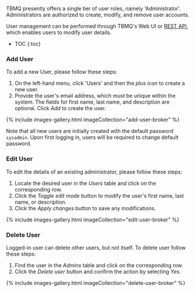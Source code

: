 TBMQ presently offers a single tier of user roles, namely 'Administrator'. Administrators are authorized to create, modify, and remove user accounts.

User management can be performed through TBMQ's Web UI or [REST API](/docs/mqtt-broker/user-management/), which enables users to modify user details.

* TOC
{:toc}

### Add User

To add a new User, please follow these steps:

1. On the left-hand menu, click 'Users' and then the _plus icon_ to create a new user.
2. Provide the user's email address, which must be unique within the system. The fields for first name, last name, and description are optional. Click _Add_ to create the user.

{% include images-gallery.html imageCollection="add-user-broker" %}

Note that all new users are initially created with the default password `sysadmin`. Upon first logging in, users will be required to change default password.

### Edit User

To edit the details of an existing administrator, please follow these steps:

1. Locate the desired user in the _Users_ table and click on the corresponding row.
2. Click the _Toggle edit mode_ button to modify the user's first name, last name, or description.
3. Click the _Apply changes_ button to save any modifications.

{% include images-gallery.html imageCollection="edit-user-broker" %}

### Delete User

Logged-in user can delete other users, but not itself. To delete user follow these steps:

1. Find the user in the _Admins_ table and click on the corresponding row.
2. Click the _Delete user_ button and confirm the action by selecting _Yes_.

{% include images-gallery.html imageCollection="delete-user-broker" %}
